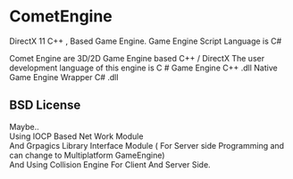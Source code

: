 # CometEngine
DirectX 11 C++ ,  Based Game Engine. Game Engine Script Language is C#

Comet Engine are 3D/2D Game Engine based C++ / DirectX
The user development language of this engine is C #
Game Engine C++ .dll
Native Game Engine Wrapper C# .dll


## BSD License 


Maybe.. </br>
Using IOCP Based Net Work Module </br>
And Grpagics Library Interface Module  ( For Server side Programming and can change to Multiplatform GameEngine)</br>
And Using Collision Engine For Client And Server Side.</br>

